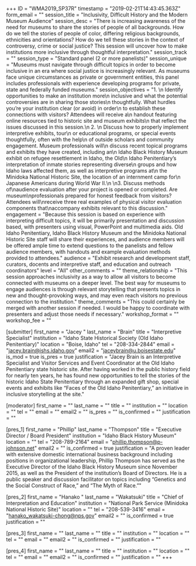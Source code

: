 +++
ID = "WMA2019_SP37R"
timestamp = "2019-02-21T14:43:45.363Z"
form_email = ""
session_title = "Inclusivity, Difficult History and the Modern Museum Audience"
session_desc = "There is increasing awareness of the need for museums to share the stories of people of all backgrounds. How do we tell the stories of people of color, differing religious backgrounds, ethnicities and orientations? How do we tell these stories in the context of controversy, crime or social justice? This session will uncover how to make institutions more inclusive through thoughtful interpretation."
session_track = ""
session_type = "Standard panel (2 or more panelists)"
session_unique = "Museums must navigate through difficult topics in order to become inclusive in an era where social justice is increasingly relevant. As museums face unique circumstances as private or government entities, this panel includes professionals with experience developing programs for private, state and federally funded museums."
session_objectives = "1.     \n  Identify opportunities to make an institution more\n  inclusive and what the potential controversies are in sharing those stories\n  thoughtfully. What hurdles you’re your institution clear (or avoid) in order\n  to establish these connections with visitors? Attendees will receive a\n  handout featuring online resources tied to historic site and museum exhibits\n  that reflect the issues discussed in this session.\n  2.     \n  Discuss how to properly implement interpretive exhibits, tour\n  or educational programs, or special events thoughtfully, often with the help\n  of outside scholars and community engagement. Museum professionals will\n  discuss recent topical programs and exhibits they have created, including an\n  Idaho Black History Museum exhibit on refugee resettlement in Idaho, the Old\n  Idaho Penitentiary’s interpretation of inmate stories representing diverse\n  groups and how Idaho laws affected them, as well as interpretive programs at\n  the Minidoka National Historic Site, the location of an internment camp for\n  Japanese Americans during World War II.\n  \n3. Discuss methods of\naudience evaluation after your project is opened or completed. Are museum\nprofessionals prepared for honest feedback from visitors? Attendees will\nreceive three real examples of physical visitor evaluation components that\naccompany exhibits relevant to this discussion."
engagement = "Because this session is based on experience with interpreting difficult topics, it will be primarily presentation and discussion based, with presenters using visual, PowerPoint and multimedia aids. Old Idaho Penitentiary, Idaho Black History Museum and the Minidoka National Historic Site staff will share their experiences, and audience members will be offered ample time to extend questions to the panelists and fellow audience members, with handouts and example evaluation methods provided to attendees."
audience = "Exhibit research and development staff, curators, docents and interpretive staff, and education and outreach coordinators"
level = "All"
other_comments = ""
theme_relationship = "This session approaches inclusivity as a way to allow all visitors to become connected with museums on a deeper level. The best way for museums to engage audiences is through relevant storytelling that presents topics in new and thought-provoking ways, and may even reach visitors no previous connection to the institution."
theme_comments = "This could certainly be merged with another session if needed. I would be happy to coordinate with presenters and adjust those needs if necessary."
workshop_format = ""
workshop_fee = ""

[submitter]
first_name = "Jacey "
last_name = "Brain"
title = "Interpretive Specialist"
institution = "Idaho State Historical Society (Old Idaho Penitentiary)"
location = "Boise, Idaho"
tel = "208-334-2844"
email = "jacey.brain@ishs.idaho.gov"
email2 = "jaceybrain@u.boisestate.edu"
is_mod = true
is_pres = true
justification = "Jacey Brain is an Interpretive Specialist and Visitor Services and Event Coordinator at the Old Idaho Penitentiary state historic site. After having worked in the public history field for nearly ten years, he has found new opportunities to tell the stories of the historic Idaho State Penitentiary through an expanded gift shop, special events and exhibits like “Faces of the Old Idaho Penitentiary,” an initiative in inclusive storytelling at the site."

[moderator]
first_name = ""
last_name = ""
title = ""
institution = ""
location = ""
tel = ""
email = ""
email2 = ""
is_pres = ""
is_confirmed = ""
justification = ""

[pres_1]
first_name = "Phillip"
last_name = "Thompson"
title = "Executive Director / Board President"
institution = "Idaho Black History Museum"
location = ""
tel = "208-789-2164"
email = "phillip.thompson@p-johnson.net"
email2 = ""
is_confirmed = true
justification = "A proven leader with extensive domestic international business background including positions in organizational leadership, Phillip Thompson has served as the Executive Director of the Idaho Black History Museum since November 2015, as well as the President of the institution’s Board of Directors. He is a public speaker and discussion facilitator on topics including “Genetics and the Social Construct of Race,” and “The Myth of Race.”"

[pres_2]
first_name = "Hanako "
last_name = "Wakatsuki"
title = "Chief of Interpretation and Education"
institution = "National Park Service (Minidoka National Historic Site)"
location = ""
tel = "208-539-3416"
email = "hanako_wakatsuki-chong@nps.gov"
email2 = ""
is_confirmed = true
justification = ""

[pres_3]
first_name = ""
last_name = ""
title = ""
institution = ""
location = ""
tel = ""
email = ""
email2 = ""
is_confirmed = ""
justification = ""

[pres_4]
first_name = ""
last_name = ""
title = ""
institution = ""
location = ""
tel = ""
email = ""
email2 = ""
is_confirmed = ""
justification = ""
+++
